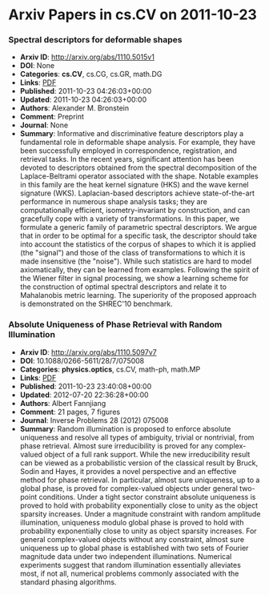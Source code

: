 # Arxiv Papers in cs.CV on 2011-10-23
### Spectral descriptors for deformable shapes
- **Arxiv ID**: http://arxiv.org/abs/1110.5015v1
- **DOI**: None
- **Categories**: **cs.CV**, cs.CG, cs.GR, math.DG
- **Links**: [PDF](http://arxiv.org/pdf/1110.5015v1)
- **Published**: 2011-10-23 04:26:03+00:00
- **Updated**: 2011-10-23 04:26:03+00:00
- **Authors**: Alexander M. Bronstein
- **Comment**: Preprint
- **Journal**: None
- **Summary**: Informative and discriminative feature descriptors play a fundamental role in deformable shape analysis. For example, they have been successfully employed in correspondence, registration, and retrieval tasks. In the recent years, significant attention has been devoted to descriptors obtained from the spectral decomposition of the Laplace-Beltrami operator associated with the shape. Notable examples in this family are the heat kernel signature (HKS) and the wave kernel signature (WKS). Laplacian-based descriptors achieve state-of-the-art performance in numerous shape analysis tasks; they are computationally efficient, isometry-invariant by construction, and can gracefully cope with a variety of transformations. In this paper, we formulate a generic family of parametric spectral descriptors. We argue that in order to be optimal for a specific task, the descriptor should take into account the statistics of the corpus of shapes to which it is applied (the "signal") and those of the class of transformations to which it is made insensitive (the "noise"). While such statistics are hard to model axiomatically, they can be learned from examples. Following the spirit of the Wiener filter in signal processing, we show a learning scheme for the construction of optimal spectral descriptors and relate it to Mahalanobis metric learning. The superiority of the proposed approach is demonstrated on the SHREC'10 benchmark.



### Absolute Uniqueness of Phase Retrieval with Random Illumination
- **Arxiv ID**: http://arxiv.org/abs/1110.5097v7
- **DOI**: 10.1088/0266-5611/28/7/075008
- **Categories**: **physics.optics**, cs.CV, math-ph, math.MP
- **Links**: [PDF](http://arxiv.org/pdf/1110.5097v7)
- **Published**: 2011-10-23 23:40:08+00:00
- **Updated**: 2012-07-20 22:36:28+00:00
- **Authors**: Albert Fannjiang
- **Comment**: 21 pages, 7 figures
- **Journal**: Inverse Problems 28 (2012) 075008
- **Summary**: Random illumination is proposed to enforce absolute uniqueness and resolve all types of ambiguity, trivial or nontrivial, from phase retrieval. Almost sure irreducibility is proved for any complex-valued object of a full rank support. While the new irreducibility result can be viewed as a probabilistic version of the classical result by Bruck, Sodin and Hayes, it provides a novel perspective and an effective method for phase retrieval.   In particular, almost sure uniqueness, up to a global phase, is proved for complex-valued objects under general two-point conditions. Under a tight sector constraint absolute uniqueness is proved to hold with probability exponentially close to unity as the object sparsity increases. Under a magnitude constraint with random amplitude illumination, uniqueness modulo global phase is proved to hold with probability exponentially close to unity as object sparsity increases. For general complex-valued objects without any constraint, almost sure uniqueness up to global phase is established with two sets of Fourier magnitude data under two independent illuminations. Numerical experiments suggest that random illumination essentially alleviates most, if not all, numerical problems commonly associated with the standard phasing algorithms.



